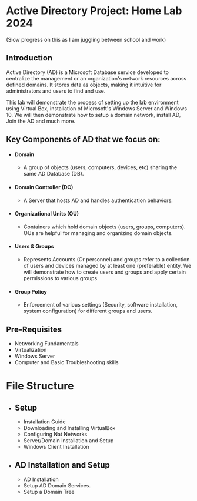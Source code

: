 # Active Directory Project: Home Lab 2024
(Slow progress on this as I am juggling between school and work)

## Introduction

Active Directory (AD) is a Microsoft Database service developed to centralize the management or an organization's network resources across defined domains. It stores data as objects, making it intuitive for administrators and users to find and use. 

This lab will demonstrate the process of setting up the lab environment using Virtual Box, installation of Microsoft's Windows Server and Windows 10. We will then demonstrate how to setup a domain network, install AD, Join the AD and much more. 

## Key Components of AD that we focus on:

* #### Domain
    - A group of objects (users, computers, devices, etc) sharing the same AD Database (DB).
* #### Domain Controller (DC)
    - A Server that hosts AD and handles authentication behaviors.
* #### Organizational Units (OU)
    -  Containers which hold domain objects (users, groups, computers). OUs are helpful for managing and organizing domain objects.
* #### Users & Groups
    - Represents Accounts (Or personnel) and groups refer to a collection of users and devices managed by at least one (preferable) entity. We will demonstrate how to create users and groups and apply certain permissions to various groups
* #### Group Policy
    - Enforcement of various settings (Security, software installation, system configuration) for different groups and users.


## Pre-Requisites

* Networking Fundamentals
* Virtualization
* Windows Server
* Computer and Basic Troubleshooting skills

# File Structure

* ## Setup
    - Installation Guide
    - Downloading and Installing VirtualBox
    - Configuring Nat Networks
    - Server/Domain Installation and Setup
    - Windows Client Installation

* ## AD Installation and Setup
    - AD Installation
    - Setup AD Domain Services.
    - Setup a Domain Tree


